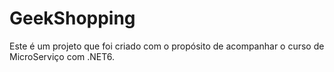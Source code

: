 # GeekShopping
Este é um projeto que foi criado com o propósito de acompanhar o curso de MicroServiço com .NET6.
